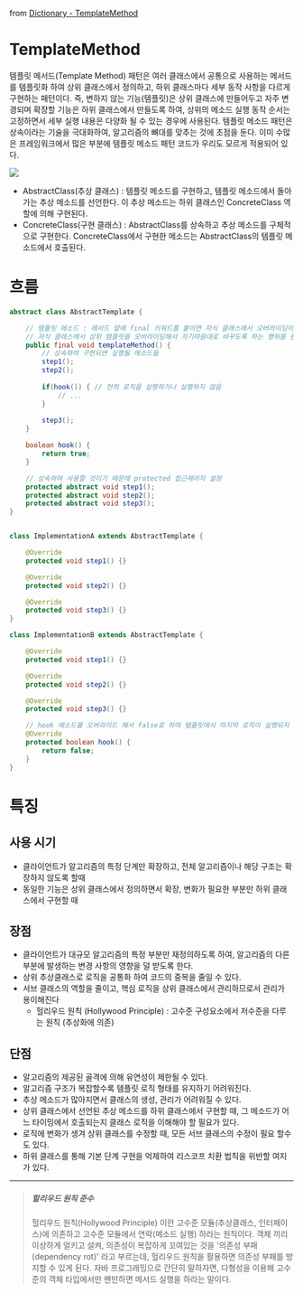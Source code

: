 from [Dictionary - TemplateMethod](https://github.com/newkayak12/Dictionary/blob/master/java/designPattern/14.TemplateMethod.md)


# TemplateMethod

템플릿 메서드(Template Method) 패턴은 여러 클래스에서 공통으로 사용하는 메서드를 템플릿화 하여 상위 클래스에서 정의하고, 하위 클래스마다 세부 동작 사항을 다르게 구현하는 패턴이다.
즉, 변하지 않는 기능(템플릿)은 상위 클래스에 만들어두고 자주 변경되며 확장할 기능은 하위 클래스에서 만들도록 하여, 상위의 메소드 실행 동작 순서는 고정하면서 세부 실행 내용은 다양화 될 수 있는 경우에 사용된다.
템플릿 메소드 패턴은 상속이라는 기술을 극대화하여, 알고리즘의 뼈대를 맞추는 것에 초점을 둔다. 이미 수많은 프레임워크에서 많은 부분에 템플릿 메소드 패턴 코드가 우리도 모르게 적용되어 있다.

![](img/templateMethod.png)

- AbstractClass(추상 클래스) : 템플릿 메소드를 구현하고, 템플릿 메소드에서 돌아가는 추상 메소드를 선언한다. 이 추상 메소드는 하위 클래스인 ConcreteClass 역할에 의해 구현된다.
- ConcreteClass(구현 클래스) : AbstractClass를 상속하고 추상 메소드를 구체적으로 구현한다. ConcreteClass에서 구현한 메소드는 AbstractClass의 템플릿 메소드에서 호출된다.

# 흐름
```java
abstract class AbstractTemplate {

    // 템플릿 메소드 : 메서드 앞에 final 키워드를 붙이면 자식 클래스에서 오버라이딩이 불가능함.
	// 자식 클래스에서 상위 템플릿을 오버라이딩해서 자기마음대로 바꾸도록 하는 행위를 원천 봉쇄
    public final void templateMethod() {
        // 상속하여 구현되면 실행될 메소드들
        step1();
        step2();
        
        if(hook()) { // 안의 로직을 실행하거나 실행하지 않음
            // ...
        }
        
        step3();
    }

    boolean hook() {
        return true;
    }

    // 상속하여 사용할 것이기 때문에 protected 접근제어자 설정
    protected abstract void step1();
    protected abstract void step2();
    protected abstract void step3();
}


class ImplementationA extends AbstractTemplate {

    @Override
    protected void step1() {}

    @Override
    protected void step2() {}

    @Override
    protected void step3() {}
}

class ImplementationB extends AbstractTemplate {

    @Override
    protected void step1() {}

    @Override
    protected void step2() {}

    @Override
    protected void step3() {}

    // hook 메소드를 오버라이드 해서 false로 하여 템플릿에서 마지막 로직이 실행되지 않도록 설정
    @Override
    protected boolean hook() {
        return false;
    }
}
```

# 특징
## 사용 시기
- 클라이언트가 알고리즘의 특정 단계만 확장하고, 전체 알고리즘이나 해당 구조는 확장하지 않도록 할때
- 동일한 기능은 상위 클래스에서 정의하면서 확장, 변화가 필요한 부분만 하위 클래스에서 구현할 때

## 장점
- 클라이언트가 대규모 알고리즘의 특정 부분만 재정의하도록 하여, 알고리즘의 다른 부분에 발생하는 변경 사항의 영향을 덜 받도록 한다.
- 상위 추상클래스로 로직을 공통화 하여 코드의 중복을 줄일 수 있다.
- 서브 클래스의 역할을 줄이고, 핵심 로직을 상위 클래스에서 관리하므로서 관리가 용이해진다
  - 헐리우드 원칙 (Hollywood Principle) : 고수준 구성요소에서 저수준을 다루는 원칙 (추상화에 의존)

## 단점
- 알고리즘의 제공된 골격에 의해 유연성이 제한될 수 있다.
- 알고리즘 구조가 복잡할수록 템플릿 로직 형태를 유지하기 어려워진다.
- 추상 메소드가 많아지면서 클래스의 생성, 관리가 어려워질 수 있다.
- 상위 클래스에서 선언된 추상 메소드를 하위 클래스에서 구현할 때, 그 메소드가 어느 타이밍에서 호출되는지 클래스 로직을 이해해야 할 필요가 있다.
- 로직에 변화가 생겨 상위 클래스를 수정할 때, 모든 서브 클래스의 수정이 필요 할수도 있다.
- 하위 클래스를 통해 기본 단계 구현을 억제하여 리스코프 치환 법칙을 위반할 여지가 있다.

---------
> ##### 할리우드 원칙 준수
> 헐리우드 원칙(Hollywood Principle) 이란 고수준 모듈(추상클래스, 인터페이스)에 의존하고 고수준 모듈에서 연락(메소드 실행) 하라는 원칙이다.
> 객체 끼리 이상하게 얼키고 설켜, 의존성이 복잡하게 꼬여있는 것을 '의존성 부패(dependency rot)' 라고 부르는데, 헐리우드 원칙을 활용하면 의존성 부패를 방지할 수 있게 된다.
> 자바 프로그래밍으로 간단히 말하자면, 다형성을 이용해 고수준의 객체 타입에서만 왠만하면 메서드 실행을 하라는 말이다.